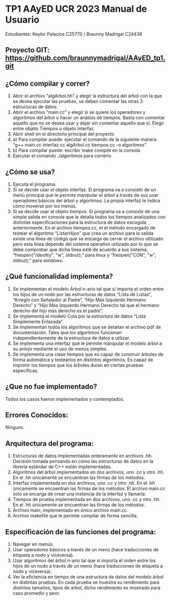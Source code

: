 # TP1  AAyED UCR 2023 Manual de Usuario

Estudiantes: Keylor Palacios C25770 / Braunny Madrigal C24436

## Proyecto GIT: https://github.com/braunnymadrigal/AAyED_tp1.git

## ¿Cómo compilar y correr?
1. Abrir el archivo "algArbol.hh" y elegir la estructura del árbol con la que se desea ejecutar las pruebas, se deben comentar las otras 3 estructuras de datos.
2. Abrir el archivo “main.cc” y elegir si se quiere los operadores y algoritmos del árbol o hacer un análisis de tiempos. Basta con comentar aquello que no se desea usar y dejar sin comentar aquello que sí. Elegir entre objeto Tiempos u objeto Interfaz.
3. Abrir shell en el directorio principal del proyecto
4. a) Para compilar puede: ejecutar el comando de la siguiente manera "g++ main.cc interfaz.cc algArbol.cc tiempos.cc  -o algoritmos"
4. b) Para compilar puede: escribir make compile en la consola
5. Ejecutar el comando ./algoritmos para correrlo

## ¿Cómo se usa?
1. Ejecuta el programa.
2. Si se decide usar el objeto interfaz. El programa va a consistir de un menú principal que le permite manipular el árbol a través de sus usar operadores básicos del árbol y algoritmos. La propia interfaz le indica cómo moverse por los menús.
3. Si se decide usar el objeto tiempos. El programa va a consistir de una simple salida en consola que le detalla todos los tiempos analizados con distintas especificaciones para la estructura de datos escogida anteriormente. En el archivo tiempos.cc, el el método encargado de testear el algoritmo “ListarHijos” que crea un archivo para la salida existe una línea de código que se encarga de cerrar el archivo utilizado pero esta línea depende del sistema operativo utilizado por lo que se debe comprobar que dicha línea esté de acuerdo a sus sistema; “freopen("/dev/tty", "w", stdout);” para linux y “freopen("CON", "w", stdout);” para windows.

## ¿Qué funcionalidad implementa?
1. Se implementan el modelo Árbol n-ario tal que si importa el orden entre los hijos de un nodo por las estructuras de datos “Lista de Listas”, “Arreglo con Señalador al Padre”, “Hijo Más Izquierdo Hermano Derecho” y “Hijo Más Izquierdo Hermano Derecho tal que el hermano derecho del hijo más derecho es el padre”.
2. Se implementa el modelo Cola por la estructura de datos “Lista Simplemente Enlazada”.
3. Se implementan todos los algoritmos que se detallan el archivo pdf de documentación. Tales que los algoritmos funcionan independientemente de la estructura de datos a utilizar.
4. Se implementa una interfaz que le permite manipular el modelo árbol a su antojo mediante el uso de menús simples. 
5. Se implementa una clase tiempos que es capaz de construir árboles de forma automática y testearlos en distintos algoritmos. Es capaz de imprimir los tiempos que los árboles duran en ciertas pruebas específicas.

## ¿Que no fue implementado? 
Todos los casos fueron implementados y contemplados.

## Errores Conocidos:
Ninguno.

## Arquitectura del programa: 
1. Estructuras de datos implementadas enteramente en archivos .hh. Decisión tomada pensando en cómo las estructuras de datos en la librería estándar de C++ están implementadas. 
2. Algoritmos del árbol implementados en dos archivos, uno .cc y otro .hh. En el .hh únicamente se encuentran las firmas de los métodos.
3. Interfaz implementada en dos archivos, uno .cc y otro .hh. En el .hh únicamente se encuentran las firmas de los métodos. El archivo main.cc solo se encarga de crear una instancia de la interfaz y llamarla. 
4. Tiempos de prueba implementada en dos archivos, uno .cc y otro .hh. En el .hh únicamente se encuentran las firmas de los métodos.
5. Archivo main, implementado en único archivo main.cc.
6. Archivo makefile que le permite compilar de forma sencilla. 

## Especificación de las funciones del programa:
1. Navegar en menús.
2. Usar operadores básicos a través de un menú (hace traducciones de etiqueta a nodo y viceversa).
3. Usar algoritmos del árbol n-ario tal que si importa el orden entre los hijos de un nodo a través de un menú (hace traducciones de etiqueta a nodo y viceversa).
4. Ver la eficiencia en tiempo de una estructura de datos del modelo árbol en distintas pruebas. En cada prueba se muestra su rendimiento para distintos tamaños, tipos de árbol, dicho rendimiento es mostrado para caso promedio y peor.
